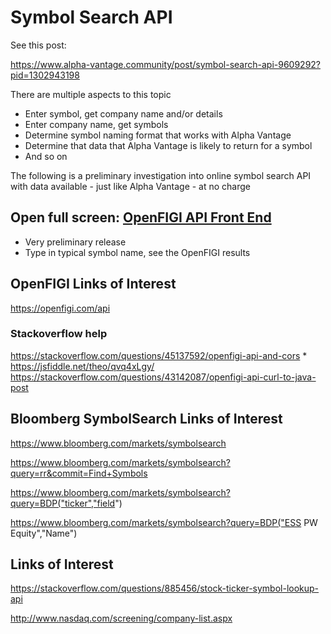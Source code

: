 


# Symbol Search API

See this post:

https://www.alpha-vantage.community/post/symbol-search-api-9609292?pid=1302943198


There are multiple aspects to this topic

* Enter symbol, get company name and/or details
* Enter company name, get symbols
* Determine symbol naming format that works with Alpha Vantage
* Determine that data that Alpha Vantage is likely to return for a symbol
* And so on

The following is a preliminary investigation into online symbol search API with data available - just like Alpha Vantage - at no charge

## Open full screen: [OpenFIGI API Front End]( https://prediqtiv.github.io/alpha-vantage-cookbook/symbol-search/openfigi-api-front-end.html )

* Very preliminary release
* Type in typical symbol name, see the OpenFIGI results



## OpenFIGI Links of Interest

https://openfigi.com/api


### Stackoverflow help

https://stackoverflow.com/questions/45137592/openfigi-api-and-cors
	* https://jsfiddle.net/theo/qvq4xLgy/
https://stackoverflow.com/questions/43142087/openfigi-api-curl-to-java-post


## Bloomberg SymbolSearch Links of Interest

https://www.bloomberg.com/markets/symbolsearch

https://www.bloomberg.com/markets/symbolsearch?query=rr&commit=Find+Symbols

https://www.bloomberg.com/markets/symbolsearch?query=BDP("ticker","field")

https://www.bloomberg.com/markets/symbolsearch?query=BDP("ESS PW Equity","Name")


## Links of Interest

https://stackoverflow.com/questions/885456/stock-ticker-symbol-lookup-api

http://www.nasdaq.com/screening/company-list.aspx